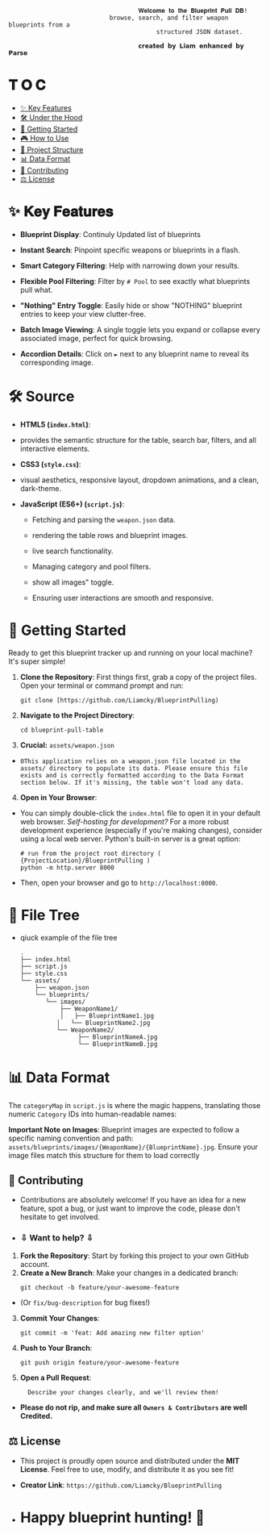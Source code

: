 


                                        𝐖𝐞𝐥𝐜𝐨𝐦𝐞 𝐭𝐨 𝐭𝐡𝐞 𝐁𝐥𝐮𝐞𝐩𝐫𝐢𝐧𝐭 𝐏𝐮𝐥𝐥 𝐃𝐁!
                                browse, search, and filter weapon blueprints from a 
                                             structured JSON dataset.
                                             
                                        𝗰𝗿𝗲𝗮𝘁𝗲𝗱 𝗯𝘆 𝗟𝗶𝗮𝗺 𝗲𝗻𝗵𝗮𝗻𝗰𝗲𝗱 𝗯𝘆 𝗣𝗮𝗿𝘀𝗲
#                                                        𝐓 𝐎 𝐂


* [✨ Key Features](#-key-features)
* [🛠️ Under the Hood](#️-under-the-hood)
* [🚀 Getting Started](#-getting-started)
* [🎮 How to Use](#-how-to-use)
* [📂 Project Structure](#-project-structure)
* [📊 Data Format](#-data-format)
* [🤝 Contributing](#-contributing) 
* [⚖️ License](#️-license)
#                                                   ✨ 𝐊𝐞𝐲 𝐅𝐞𝐚𝐭𝐮𝐫𝐞𝐬
* **Blueprint Display**: Continuly Updated list of blueprints

* **Instant Search**: Pinpoint specific weapons or blueprints in a flash.

* **Smart Category Filtering**:  Help with narrowing down your results.

* **Flexible Pool Filtering**: Filter by `# Pool` to see exactly what blueprints pull what.

* **"Nothing" Entry Toggle**:  Easily hide or show "NOTHING" blueprint entries to keep your view clutter-free.

* **Batch Image Viewing**:  A single toggle lets you expand or collapse every associated image, perfect for quick browsing.

* **Accordion Details**: Click on `►` next to any blueprint name to reveal its corresponding image.

#                                                   🛠️ Source

* **HTML5 (`index.html`)**: 
* provides the semantic structure for the table, search bar, filters, and all interactive elements.

* **CSS3 (`style.css`)**: 
* visual aesthetics, responsive layout, dropdown animations, and a clean, dark-theme.

* **JavaScript (ES6+) (`script.js`)**: 

  * Fetching and parsing the `weapon.json` data.

  * rendering the table rows and blueprint images.

  * live search functionality.

  * Managing category and pool filters.

  * show all images" toggle.

  * Ensuring user interactions are smooth and responsive.

#                                                   🚀 Getting Started

Ready to get this blueprint tracker up and running on your local machine? It's super simple!

1. **Clone the Repository**:
   First things first, grab a copy of the project files. Open your terminal or command prompt and run:


    ```
    git clone [https://github.com/Liamcky/BlueprintPulling)
    ```

2. **Navigate to the Project Directory**:

    ```
    cd blueprint-pull-table
    ```

3. **Crucial:**  `assets/weapon.json`
* `0This application relies on a weapon.json file located in the assets/ directory to populate its data. Please ensure this file exists and is correctly formatted according to the Data Format section below. If it's missing, the table won't load any data.`

4. **Open in Your Browser**:
* You can simply double-click the `index.html` file to open it in your default web browser.
*Self-hosting for development?* For a more robust development experience (especially if you're making changes), consider using a local web server. Python's built-in server is a great option:


    ```
    # run from the project root directory ( {ProjectLocation}/BlueprintPulling )
    python -m http.server 8000
    ```

* Then, open your browser and go to `http://localhost:8000`.

#                                                   📂 File Tree

* qiuck example of the file tree


    ```
    .
    ├── index.html          
    ├── script.js           
    ├── style.css           
    └── assets/             
        ├── weapon.json    
        └── blueprints/     
           └── images/     
               ├── WeaponName1/
               │   ├── BlueprintName1.jpg
              │   └── BlueprintName2.jpg
              └── WeaponName2/
                    ├── BlueprintNameA.jpg
                    └── BlueprintNameB.jpg
    ```

#                                                    📊 Data Format

The `categoryMap` in `script.js` is where the magic happens, translating those numeric `Category` IDs into human-readable names:

**Important Note on Images**: Blueprint images are expected to follow a specific naming convention and path: `assets/blueprints/images/{WeaponName}/{BlueprintName}.jpg`. Ensure your image files match this structure for them to load correctly

## 🤝 Contributing

* Contributions are absolutely welcome! If you have an idea for a new feature, spot a bug, or just want to improve the code, please don't hesitate to get involved.
* ### ⇩ Want to help?  ⇩
1. **Fork the Repository**: Start by forking this project to your own GitHub account.
2. **Create a New Branch**: Make your changes in a dedicated branch:
    ```
    git checkout -b feature/your-awesome-feature
    ```
* (Or `fix/bug-description` for bug fixes!)
3. **Commit Your Changes**: 
    ```
    git commit -m 'feat: Add amazing new filter option'
    ```
4. **Push to Your Branch**: 
    ```
    git push origin feature/your-awesome-feature
    ```
5. **Open a Pull Request**: 

   `  Describe your changes clearly, and we'll review them!`

* **Please do not rip, and make sure all `Owners & Contributors` are well Credited.**

## ⚖️ License

* This project is proudly open source and distributed under the **MIT License**. Feel free to use, modify, and distribute it as you see fit!


* **Creator Link**: `https://github.com/Liamcky/BlueprintPulling`

* # Happy blueprint hunting! 🚀
